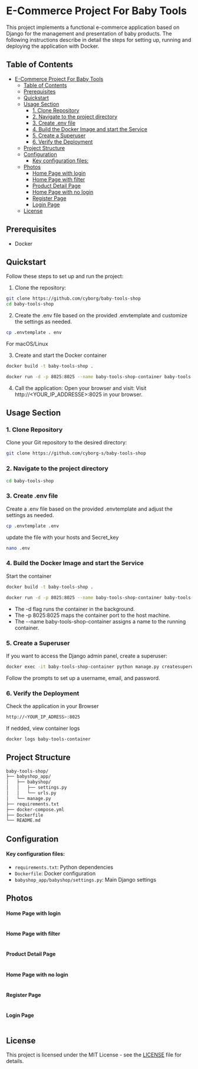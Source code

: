 # E-Commerce Project For Baby Tools

This project implements a functional e-commerce application based on Django for the management and presentation of baby products. The following instructions describe in detail the steps for setting up, running and deploying the application with Docker.



## Table of Contents
- [E-Commerce Project For Baby Tools](#e-commerce-project-for-baby-tools)
  - [Table of Contents](#table-of-contents)
  - [Prerequisites](#prerequisites)
  - [Quickstart](#quickstart)
  - [Usage Section](#usage-section)
    - [1. Clone Repository](#1-clone-repository)
    - [2. Navigate to the project directory](#2-navigate-to-the-project-directory)
    - [3. Create .env file](#3-create-env-file)
    - [4. Build the Docker Image and start the Service](#4-build-the-docker-image-and-start-the-service)
    - [5. Create a Superuser](#5-create-a-superuser)
    - [6. Verify the Deployment](#6-verify-the-deployment)
  - [Project Structure](#project-structure)
  - [Configuration](#configuration)
      - [Key configuration files:](#key-configuration-files)
  - [Photos](#photos)
      - [Home Page with login](#home-page-with-login)
      - [Home Page with filter](#home-page-with-filter)
      - [Product Detail Page](#product-detail-page)
      - [Home Page with no login](#home-page-with-no-login)
      - [Register Page](#register-page)
      - [Login Page](#login-page)
  - [License](#license)






## Prerequisites
- Docker
  
## Quickstart

Follow these steps to set up and run the project:

1. Clone the repository: 
```bash
git clone https://github.com/cyborg/baby-tools-shop
cd baby-tools-shop
```

2. Create the .env file based on the provided .envtemplate and customize the settings as needed.
```bash
cp .envtemplate . env
```
For macOS/Linux


3. Create and start the Docker container 
```bash
docker build -t baby-tools-shop .
```
```bash
docker run -d -p 8025:8025 --name baby-tools-shop-container baby-tools-shop
```

4. Call the application: Open your browser and visit: Visit http://<YOUR_IP_ADDRESSE>:8025 in your browser.


## Usage Section

### 1. Clone Repository
Clone your Git repository to the desired directory:
```bash
git clone https://github.com/cyborg-s/baby-tools-shop
```

### 2. Navigate to the project directory
```bash
cd baby-tools-shop
```

### 3. Create .env file
Create a .env file based on the provided .envtemplate and adjust the settings as needed.
```bash
cp .envtemplate .env
```

update the file with your hosts and Secret_key
```bash
nano .env
```

### 4. Build the Docker Image and start the Service
Start the container
```bash
docker build -t baby-tools-shop .
```

```bash
docker run -d -p 8025:8025 --name baby-tools-shop-container baby-tools-shop
```
- The -d flag runs the container in the background.
- The -p 8025:8025 maps the container port to the host machine.
- The --name baby-tools-shop-container assigns a name to the running container.


### 5. Create a Superuser
If you want to access the Django admin panel, create a superuser:
```bash
docker exec -it baby-tools-shop-container python manage.py createsuperuser
```
Follow the prompts to set up a username, email, and password.

### 6. Verify the Deployment
Check the application in your Browser
```bash
http://<YOUR_IP_ADRESS>:8025
```

If nedded, view container logs
```bash
docker logs baby-tools-container
```


## Project Structure
```bash
baby-tools-shop/
├── babyshop_app/
│   ├── babyshop/
│   │   ├── settings.py
│   │   └── urls.py
│   └── manage.py
├── requirements.txt
├── docker-compose.yml
├── Dockerfile
└── README.md
```

## Configuration
#### Key configuration files:
- `requirements.txt`: Python dependencies
- `Dockerfile`: Docker configuration
- `babyshop_app/babyshop/settings.py`: Main Django settings



## Photos

#### Home Page with login

<img alt="" src="https://github.com/MET-DEV/Django-E-Commerce/blob/master/project_images/capture_20220323080815407.jpg"></img>

#### Home Page with filter
<img alt="" src="https://github.com/MET-DEV/Django-E-Commerce/blob/master/project_images/capture_20220323080840305.jpg"></img>

#### Product Detail Page
<img alt="" src="https://github.com/MET-DEV/Django-E-Commerce/blob/master/project_images/capture_20220323080934541.jpg"></img>

#### Home Page with no login
<img alt="" src="https://github.com/MET-DEV/Django-E-Commerce/blob/master/project_images/capture_20220323080953570.jpg"></img>


#### Register Page

<img alt="" src="https://github.com/MET-DEV/Django-E-Commerce/blob/master/project_images/capture_20220323081016022.jpg"></img>


#### Login Page

<img alt="" src="https://github.com/MET-DEV/Django-E-Commerce/blob/master/project_images/capture_20220323081044867.jpg"></img>


##  License
This project is licensed under the MIT License - see the [LICENSE](/baby-tools-shop/LICENSE) file for details.